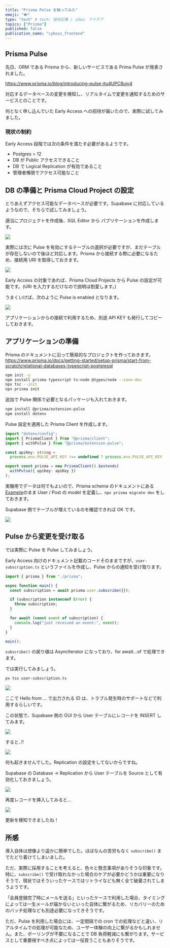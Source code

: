```yaml
---
title: "Prisma Pulse を触ってみた"
emoji: "🔊"
type: "tech" # tech: 技術記事 / idea: アイデア
topics: ["Prisma"]
published: false
publication_name: "cybozu_frontend"
---
```


## Prisma Pulse

先日、ORM である Prisma から、新しいサービスである Prima Pulse が発表されました。

https://www.prisma.io/blog/introducing-pulse-jtu4UPC8ujy4

対応するデータベースの変更を検知し、リアルタイムで変更を通知するためのサービスとのことです。

何となく申し込んでいた Early Access への招待が届いたので、実際に試してみました。

### 現状の制約

Early Access 段階では次の条件を満たす必要があるようです。

- Postgres > 12
- DB が Public アクセスできること
- DB で Logical Replication が有効であること
- 管理者権限でアクセス可能なこと

## DB の準備と Prisma Cloud Project の設定

とりあえずアクセス可能なデータベースが必要です。Supabase に対応しているようなので、そちらで試してみましょう。

適当にプロジェクトを作成後、SQL Editor から パブリケーションを作成します。

![](/images/prisma-pulse/publication.png)

実際には次に Pulse を有効にするテーブルの選択が必要ですが、まだテーブルが存在しないので後ほど対応します。Prisma から接続する際に必要になるため、接続用 URI を取得しておきます。

![](/images/prisma-pulse/uri.png)

Early Access の対象であれば、Prisma Cloud Projects から Pulse の設定が可能です。(URI を入力するだけなので説明は割愛します。)

うまくいけば、次のように Pulse is enabled となります。

![](/images/prisma-pulse/enabled.png)

アプリケーションからの接続で利用するため、別途 API KEY も発行してコピーしておきます。

## アプリケーションの準備

Prisma のドキュメントに沿って簡易的なプロジェクトを作っておきます。
https://www.prisma.io/docs/getting-started/setup-prisma/start-from-scratch/relational-databases-typescript-postgresql

```sh
npm init -y
npm install prisma typescript ts-node @types/node --save-dev
npx tsc --init
npx prisma init
```

追加で Pulse 関係で必要となるパッケージも入れておきます。

```sh
npm install @prisma/extension-pulse
npm install dotenv
```

Pulse 設定を適用した Prisma Client を作成します。

```ts:prsima.ts
import "dotenv/config";
import { PrismaClient } from "@prisma/client";
import { withPulse } from "@prisma/extension-pulse";

const apiKey: string =
  process.env.PULSE_API_KEY !== undefined ? process.env.PULSE_API_KEY : "";

export const prisma = new PrismaClient().$extends(
  withPulse({ apiKey: apiKey })
);
```

実験用でデータは何でもよいので、Prisma schema のドキュメントにある[Example](https://www.prisma.io/docs/concepts/components/prisma-schema#example)のまま User / Post の model を定義し、`npx prisma migrate dev` をしておきます。

Supabase 側でテーブルが増えているのを確認できれば OK です。

![](/images/prisma-pulse/table.png)

## Pulse から変更を受け取る

では実際に Pulse を Pulse してみましょう。

Early Access 向けのドキュメント記載のコードそのままですが、`user-subscription.ts` というファイルを作成し、Pulse からの通知を受け取ります。

```ts:user-subscription.ts
import { prisma } from "./prisma";

async function main() {
  const subscription = await prisma.user.subscribe({});

  if (subscription instanceof Error) {
    throw subscription;
  }

  for await (const event of subscription) {
    console.log("just received an event:", event);
  }
}

main();
```

`subscribe()` の戻り値は AsyncIterator になっており、for await...of で処理できます。

では実行してみましょう。

```sh
px tsx user-subscription.ts
```

![](/images/prisma-pulse/run.png)

ここで Hello from ... で出力される ID は、トラブル発生時のサポートなどで利用するらしいです。

この状態で、Supabase 側の GUI から User テーブルにレコードを INSERT してみます。

![](/images/prisma-pulse/insert.png)

すると..!!

![](/images/prisma-pulse/run.png)

何も起きませんでした。Replication の設定をしてないからですね。

Supabase の Database → Replication から User テーブルを Source として有効化しておきましょう。

![](/images/prisma-pulse/rep.png)

再度レコードを挿入してみると...

![](/images/prisma-pulse/yeah.png)

更新を検知できましたね！

## 所感

導入自体は想像より遥かに簡単でした。ほぼなんの苦労もなく `subscribe()` までたどり着けてしまいました。

ただ、実際に採用することを考えると、色々と懸念事項がありそうな印象です。特に、`subscribe()` で受け取れなかった場合のケアが必要かどうかは重要になりそうで、現状ではそういったケースではリトライなども無く全て破棄されてしまうようです。

「会員登録完了時にメールを送る」といったケースで利用した場合、タイミングによっては一生メールが届かないといった自体に繋がるため、リカバリーのためのバッチ処理なども別途必要になってきそうです。

ただ、Pulse を利用した場合には、一定間隔での cron での処理などと違い、リアルタイムでの処理が可能なため、ユーザー体験の向上に繋がるかもしれません。また、ポーリングが不要になることで DB 負荷軽減にも繋がります。サービスとして重要視すべき点によっては一役買うこともありそうです。
